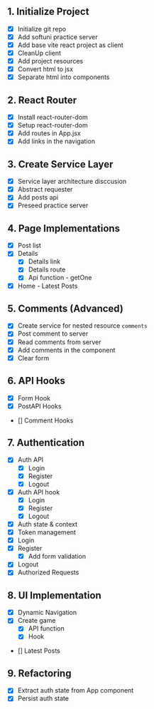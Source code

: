 ## 1. Initialize Project
- [x] Initialize git repo
- [x] Add softuni practice server
- [x] Add base vite react project as client
- [x] CleanUp client
- [x] Add project resources
- [x] Convert html to jsx
- [x] Separate html into components
## 2. React Router
- [x] Install react-router-dom
- [x] Setup react-router-dom
- [x] Add routes in App.jsx
- [x] Add links in the navigation
## 3. Create Service Layer
- [x] Service layer architecture disccusion
- [x] Abstract requester
- [x] Add posts api
- [x] Preseed practice server
## 4. Page Implementations
- [x] Post list
- [x] Details
  - [x] Details link
  - [x] Details route
  - [x] Api function - getOne
- [x] Home - Latest Posts
## 5. Comments (Advanced)
- [x] Create service for nested resource `comments`
- [x] Post comment to server
- [x] Read comments from server
- [x] Add comments in the component
- [x] Clear form
## 6. API Hooks
- [x] Form Hook
- [x] PostAPI Hooks
- [] Comment Hooks
## 7. Authentication
- [x] Auth API
  - [x] Login
  - [x] Register
  - [x] Logout
- [x] Auth API hook
  - [x] Login
  - [x] Register
  - [x] Logout
- [x] Auth state & context
- [x] Token management
- [x] Login
- [x] Register
  - [x] Add form validation
- [x] Logout
- [x] Authorized Requests
## 8. UI Implementation
- [x] Dynamic Navigation
- [x] Create game
  - [x] API function
  - [x] Hook
- [] Latest Posts
## 9. Refactoring
- [x] Extract auth state from App component
- [x] Persist auth state
